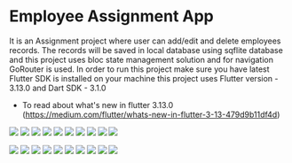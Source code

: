 # Employee Assignment App

It is an Assignment project where user can add/edit and delete employees records. The records will be saved in local database using sqflite database and this project uses bloc state management solution and for navigation GoRouter is used. In order to run this project make sure you have latest Flutter SDK is installed on your machine this project uses
Flutter version - 3.13.0 and Dart SDK - 3.1.0

- To read about what's new in flutter 3.13.0 (https://medium.com/flutter/whats-new-in-flutter-3-13-479d9b11df4d)

![](screenshots/empty_state_android.png)
![](screenshots/add_employee_android.png)
![](screenshots/select_role_android.png)
![](screenshots/validation_state_android.png)
![](screenshots/add_data_android.png)
![](screenshots/start_date_android.png)
![](screenshots/end_date_android.png)
![](screenshots/employee_list_android.png)
![](screenshots/undo_action_android.png)
![](screenshots/edit_employee_android.png)

![](screenshots/empty_state_ios.png)
![](screenshots/add_employee_ios.png)
![](screenshots/select_role_ios.png)
![](screenshots/validation_state_ios.png)
![](screenshots/add_data_ios.png)
![](screenshots/start_date_ios.png)
![](screenshots/end_date_ios.png)
![](screenshots/employee_list_ios.png)
![](screenshots/undo_action_ios.png)
![](screenshots/edit_employee_ios.png)

